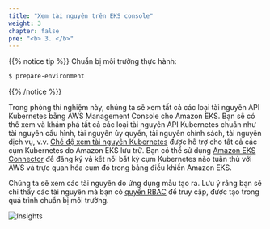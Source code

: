 ```yaml
---
title: "Xem tài nguyên trên EKS console"
weight: 3
chapter: false
pre: "<b> 3. </b>"
---
```


{{% notice tip %}}
Chuẩn bị môi trường thực hành:
```bash
$ prepare-environment
```
{{% /notice %}}

Trong phòng thí nghiệm này, chúng ta sẽ xem tất cả các loại tài nguyên API Kubernetes bằng AWS Management Console cho Amazon EKS. Bạn sẽ có thể xem và khám phá tất cả các loại tài nguyên API Kubernetes chuẩn như tài nguyên cấu hình, tài nguyên ủy quyền, tài nguyên chính sách, tài nguyên dịch vụ, v.v. [Chế độ xem tài nguyên Kubernetes](https://docs.aws.amazon.com/eks/latest/userguide/view-kubernetes-resources.html) được hỗ trợ cho tất cả các cụm Kubernetes do Amazon EKS lưu trữ. Bạn có thể sử dụng [Amazon EKS Connector](https://docs.aws.amazon.com/eks/latest/userguide/eks-connector.html) để đăng ký và kết nối bất kỳ cụm Kubernetes nào tuân thủ với AWS và trực quan hóa cụm đó trong bảng điều khiển Amazon EKS.

Chúng ta sẽ xem các tài nguyên do ứng dụng mẫu tạo ra. Lưu ý rằng bạn sẽ chỉ thấy các tài nguyên mà bạn có [quyền RBAC](https://docs.aws.amazon.com/eks/latest/userguide/view-kubernetes-resources.html#view-kubernetes-resources-permissions) để truy cập, được tạo trong quá trình chuẩn bị môi trường.

![Insights](../../../images/3/0001-eks-overview.jpg)